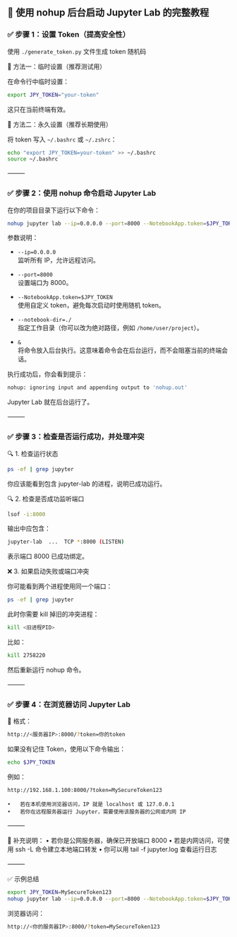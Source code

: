 ## 🚀 使用 nohup 后台启动 Jupyter Lab 的完整教程

### ✅ 步骤 1：设置 Token（提高安全性）

使用 `./generate_token.py` 文件生成 token 随机码

🔧 方法一：临时设置（推荐测试用）

在命令行中临时设置：
```bash
export JPY_TOKEN="your-token"
```
这只在当前终端有效。

🔧 方法二：永久设置（推荐长期使用）

将 token 写入 `~/.bashrc` 或 `~/.zshrc`：
```bash
echo "export JPY_TOKEN=your-token" >> ~/.bashrc
source ~/.bashrc
```

⸻

### ✅ 步骤 2：使用 nohup 命令启动 Jupyter Lab

在你的项目目录下运行以下命令：
```bash
nohup jupyter lab --ip=0.0.0.0 --port=8000 --NotebookApp.token=$JPY_TOKEN --notebook-dir=./ &
```
参数说明：
- `--ip=0.0.0.0`  
  监听所有 IP，允许远程访问。

- `--port=8000`  
  设置端口为 8000。

- `--NotebookApp.token=$JPY_TOKEN`  
  使用自定义 token，避免每次启动时使用随机 token。

- `--notebook-dir=./`  
  指定工作目录（你可以改为绝对路径，例如 `/home/user/project`）。

- `&`  
  将命令放入后台执行。这意味着命令会在后台运行，而不会阻塞当前的终端会话。

执行成功后，你会看到提示：
```bash
nohup: ignoring input and appending output to 'nohup.out'
```
Jupyter Lab 就在后台运行了。

⸻

### ✅ 步骤 3：检查是否运行成功，并处理冲突

🔍 1. 检查运行状态
```bash
ps -ef | grep jupyter
```
你应该能看到包含 jupyter-lab 的进程，说明已成功运行。

🔍 2. 检查是否成功监听端口
```bash
lsof -i:8000
```
输出中应包含：
```bash
jupyter-lab  ...  TCP *:8000 (LISTEN)
```
表示端口 8000 已成功绑定。

❌ 3. 如果启动失败或端口冲突

你可能看到两个进程使用同一个端口：
```bash
ps -ef | grep jupyter
```
此时你需要 kill 掉旧的冲突进程：
```bash
kill <旧进程PID>
```
比如：
```bash
kill 2758220
```
然后重新运行 nohup 命令。

⸻

### ✅ 步骤 4：在浏览器访问 Jupyter Lab

📍 格式：
```bash
http://<服务器IP>:8000/?token=你的token
```
如果没有记住 Token，使用以下命令输出：
```bash
echo $JPY_TOKEN
```
例如：
```bash
http://192.168.1.100:8000/?token=MySecureToken123
```
	•	若在本机使用浏览器访问，IP 就是 localhost 或 127.0.0.1
	•	若你在远程服务器运行 Jupyter，需要使用该服务器的公网或内网 IP

⸻

🧱 补充说明：
	•	若你是公网服务器，确保已开放端口 8000
	•	若是内网访问，可使用 ssh -L 命令建立本地端口转发
	•	你可以用 tail -f jupyter.log 查看运行日志

⸻

✅ 示例总结
```bash
export JPY_TOKEN=MySecureToken123
nohup jupyter lab --ip=0.0.0.0 --port=8000 --NotebookApp.token=$JPY_TOKEN --notebook-dir=./ > jupyter.log 2>&1 &
```
浏览器访问：
```bash
http://<你的服务器IP>:8000/?token=MySecureToken123
```